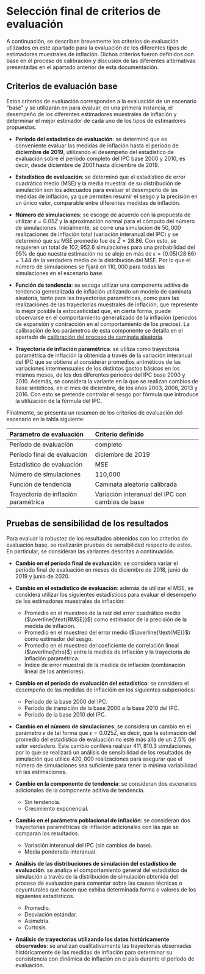 # Selección final de criterios de evaluación 

A continuación, se describen brevemente los criterios de evaluación utilizados en este apartado para la evaluación de los diferentes tipos de estimadores muestrales de inflación. Dichos criterios fueron definidos con base en el proceso de calibración y discusión de las diferentes alternativas presentadas en el apartado anterior de esta documentación. 

## Criterios de evaluación base

Estos criterios de evaluación corresponden a la evaluación de un escenario "base" y se utilizarán en para evaluar, en una primera instancia, el desempeño de los diferentes estimadores muestrales de inflación y determinar el mejor estimador de cada uno de los tipos de estimadores propuestos. 

- **Período del estadístico de evaluación**: se determinó que es conveniente evaluar las medidas de inflación hasta el período de **diciembre de 2019**, utilizando el desempeño del estadístico de evaluación sobre el período completo del IPC base 2000 y 2010, es decir, desde diciembre de 2001 hasta diciembre de 2019. 

- **Estadístico de evaluación**: se determinó que el estadístico de error cuadrático medio (MSE) y la media muestral de su distribución de simulación son los adecuados para evaluar el desempeño de las medidas de inflación, ya que permiten resumir el sesgo y la precisión en un único valor, comparable entre diferentes medidas de inflación. 

- **Número de simulaciones**: se escoge de acuerdo con la propuesta de utilizar $\epsilon=0.05\bar{Z}$ y la aproximación normal para el cómputo del número de simulaciones. Inicialmente, se corre una simulación de $50,000$ realizaciones de inflación total (variación interanual del IPC) y se determinó que su MSE promedio fue de $\bar{Z} = 28.86$. Con esto, se requieren un total de $102,952.6$ simulaciones para una probabilidad del $95\%$ de que nuestra estimación no se aleje en más de $\epsilon = (0.05)(28.66) = 1.44$ de la verdadera media de la distribución del MSE. Por lo que el número de simulaciones se fijará en $110,000$ para todas las simulaciones en el escenario base.

- **Función de tendencia**: se escoge utilizar una componente aditiva de tendencia generalizada de inflación utilizando un modelo de caminata aleatoria, tanto para las trayectorias paramétricas, como para las realizaciones de las trayectorias muestrales de inflación, que represente lo mejor posible la estocasticidad que, en cierta forma, puede observarse en el comportamiento generalizado de la inflación (períodos de expansión y contracción en el comportamiento de los precios). La calibración de los parámetros de esta componente se detalla en el apartado de [calibración del proceso de caminata aleatoria](../calibracion/Calibración%20varianza%20RW.md). 

- **Trayectoria de inflación paramétrica**: se utiliza como trayectoria paramétrica de inflación la obtenida a través de la variación interanual del IPC que se obtiene al considerar promedios aritméticos de las variaciones intermensuales de los distintos gastos básicos en los mismos meses, de los dos diferentes períodos del IPC base 2000 y 2010. Además, se considera la variante en la que se realizan cambios de base sintéticos, en el mes de diciembre, de los años 2003, 2006, 2013 y 2016. Con esto se pretende controlar el sesgo por fórmula que introduce la utilización de la fórmula del IPC.


Finalmente, se presenta un resumen de los criterios de evaluación del escenario en la tabla siguiente: 

| Parámetro de evaluación              | Criterio definido                                |
|:-------------------------------------|:-------------------------------------------------|
| Período de evaluación                | completo                                         |
| Período final de evaluación          | diciembre de 2019                                |
| Estadístico de evaluación            | MSE                                              |
| Número de simulaciones               | 110,000                                          |
| Función de tendencia                 | Caminata aleatoria calibrada                     |
| Trayectoria de inflación paramétrica | Variación interanual del IPC con cambios de base |

## Pruebas de sensibilidad de los resultados

Para evaluar la robustez de los resultados obtenidos con los criterios de evaluación base, se realizarán pruebas de sensibilidad respecto de estos. En particular, se consideran las variantes descritas a continuación. 

- **Cambio en el período final de evaluación**: se considera variar el período final de evaluación en meses de diciembre de 2018, junio de 2019 y junio de 2020.  

- **Cambio en el estadístico de evaluación**: además de utilizar el MSE, se considera utilizar los siguientes estadísticos para evaluar el desempeño de los estimadores muestrales de inflación:
    - Promedio en el muestreo de la raíz del error cuadrático medio ($\overline{\text{RMSE}}$) como estimador de la precisión de la medida de inflación. 
    - Promedio en el muestreo del error medio ($\overline{\text{ME}}$) como estimador del sesgo.
    - Promedio en el muestreo del coeficiente de correlación lineal ($\overline{\rho}$) entre la medida de inflación y la trayectoria de inflación paramétrica.
    - Índice de error muestral de la medida de inflación (combinación lineal de los anteriores).

- **Cambio en el período de evaluación del estadístico**: se considera el desempeño de las medidas de inflacióin en los siguientes subperíodos: 
    - Período de la base 2000 del IPC.
    - Período de transición de la base 2000 a la base 2010 del IPC.
    - Período de la base 2010 del IPC.

- **Cambio en el número de simulaciones**: se considera un cambio en el parámetro $\epsilon$ de tal forma que $\epsilon=0.025\bar{Z}$, es decir, que la estimación del promedio del estadístico de evaluación no esté más allá de un $2.5\%$ del valor verdadero. Este cambio conlleva realizar $411,810.3$ simulaciones, por lo que se realizará un análisis de sensibilidad de los resultados de simulación que utilice $420,000$ realizaciones para asegurar que el número de simulaciones sea suficiente para tener la mínima variabilidad en las estimaciones.

- **Cambio en la componente de tendencia**: se consideran dos escenarios adicionales de la componente aditiva de tendencia.  
    - Sin tendencia.
    - Crecimiento exponencial.

- **Cambio en el parámetro poblacional de inflación**: se consideran dos trayectorias paramétricas de inflación adicionales con las que se comparan los resultados.  
    - Variación interanual del IPC (sin cambios de base). 
    - Media ponderada interanual.

- **Análisis de las distribuciones de simulación del estadístico de evaluación**: se analiza el comportamiento general del estadístico de simulación a través de la distribución de simulación obtenida del proceso de evaluación para comentar sobre las causas técnicas o coyunturales que hacen que exhiba determinada forma o valores de los siguientes estadísticos.
    - Promedio.
    - Desviación estándar.
    - Asimetría. 
    - Curtosis.

- **Análisis de trayectorias utilizando los datos históricamente observados**: se analizan cualitativamente las trayectorias observadas históricamente de las medidas de inflación para determinar su consistencia con dinámica de inflación en el país durante el período de evaluación. 